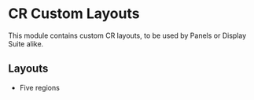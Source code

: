 # CR Custom Layouts

This module contains custom CR layouts, to be used by Panels or Display Suite alike.

## Layouts

* Five regions
